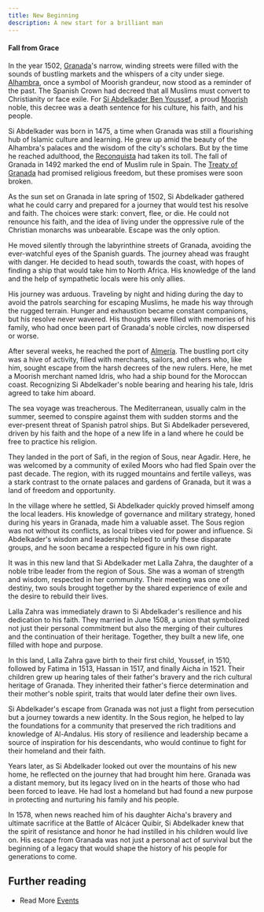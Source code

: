 ```yaml
---
title: New Beginning
description: A new start for a brilliant man
---
```


#### Fall from Grace

In the year 1502, [Granada](/locations/granada/)'s narrow, winding streets were filled with the sounds of bustling markets and the whispers of a city under siege. [Alhambra](/locations/alhambra/), once a symbol of Moorish grandeur, now stood as a reminder of the past. The Spanish Crown had decreed that all Muslims must convert to Christianity or face exile. 
For  [Si Abdelkader Ben Youssef](/characters/abdelkader/), a proud [Moorish](/groups/moorish/) noble, this decree was a death sentence for his culture, his faith, and his people.

Si Abdelkader was born in 1475, a time when Granada was still a flourishing hub of Islamic culture and learning. He grew up amid the beauty of the Alhambra's palaces and the wisdom of the city's scholars. But by the time he reached adulthood, the [Reconquista](/events/reconquista/) had taken its toll. The fall of Granada in 1492 marked the end of Muslim rule in Spain. The [Treaty of Granada](/events/treaty_of_granada/) had promised religious freedom, but these promises were soon broken.

As the sun set on Granada in late spring of 1502, Si Abdelkader gathered what he could carry and prepared for a journey that would test his resolve and faith. The choices were stark: convert, flee, or die. He could not renounce his faith, and the idea of living under the oppressive rule of the Christian monarchs was unbearable. Escape was the only option.

He moved silently through the labyrinthine streets of Granada, avoiding the ever-watchful eyes of the Spanish guards. The journey ahead was fraught with danger. He decided to head south, towards the coast, with hopes of finding a ship that would take him to North Africa. His knowledge of the land and the help of sympathetic locals were his only allies.

His journey was arduous. Traveling by night and hiding during the day to avoid the patrols searching for escaping Muslims, he made his way through the rugged terrain. Hunger and exhaustion became constant companions, but his resolve never wavered. His thoughts were filled with memories of his family, who had once been part of Granada's noble circles, now dispersed or worse.

After several weeks, he reached the port of [Almería](/locations/almeria). The bustling port city was a hive of activity, filled with merchants, sailors, and others who, like him, sought escape from the harsh decrees of the new rulers. Here, he met a Moorish merchant named Idris, who had a ship bound for the Moroccan coast. Recognizing Si Abdelkader's noble bearing and hearing his tale, Idris agreed to take him aboard.

The sea voyage was treacherous. The Mediterranean, usually calm in the summer, seemed to conspire against them with sudden storms and the ever-present threat of Spanish patrol ships. But Si Abdelkader persevered, driven by his faith and the hope of a new life in a land where he could be free to practice his religion.

They landed in the port of Safi, in the region of Sous, near Agadir. Here, he was welcomed by a community of exiled Moors who had fled Spain over the past decade. The region, with its rugged mountains and fertile valleys, was a stark contrast to the ornate palaces and gardens of Granada, but it was a land of freedom and opportunity.

In the village where he settled, Si Abdelkader quickly proved himself among the local leaders. His knowledge of governance and military strategy, honed during his years in Granada, made him a valuable asset. The Sous region was not without its conflicts, as local tribes vied for power and influence. Si Abdelkader's wisdom and leadership helped to unify these disparate groups, and he soon became a respected figure in his own right.

It was in this new land that Si Abdelkader met Lalla Zahra, the daughter of a noble tribe leader from the region of Sous. She was a woman of strength and wisdom, respected in her community. Their meeting was one of destiny, two souls brought together by the shared experience of exile and the desire to rebuild their lives.

Lalla Zahra was immediately drawn to Si Abdelkader's resilience and his dedication to his faith. They married in June 1508, a union that symbolized not just their personal commitment but also the merging of their cultures and the continuation of their heritage. Together, they built a new life, one filled with hope and purpose.

In this land, Lalla Zahra gave birth to their first child, Youssef, in 1510, followed by Fatima in 1513, Hassan in 1517, and finally Aicha in 1521. Their children grew up hearing tales of their father's bravery and the rich cultural heritage of Granada. They inherited their father's fierce determination and their mother's noble spirit, traits that would later define their own lives.

Si Abdelkader's escape from Granada was not just a flight from persecution but a journey towards a new identity. In the Sous region, he helped to lay the foundations for a community that preserved the rich traditions and knowledge of Al-Andalus. His story of resilience and leadership became a source of inspiration for his descendants, who would continue to fight for their homeland and their faith.

Years later, as Si Abdelkader looked out over the mountains of his new home, he reflected on the journey that had brought him here. Granada was a distant memory, but its legacy lived on in the hearts of those who had been forced to leave. He had lost a homeland but had found a new purpose in protecting and nurturing his family and his people.

In 1578, when news reached him of his daughter Aicha's bravery and ultimate sacrifice at the Battle of Alcácer Quibir, Si Abdelkader knew that the spirit of resistance and honor he had instilled in his children would live on. His escape from Granada was not just a personal act of survival but the beginning of a legacy that would shape the history of his people for generations to come.

## Further reading

- Read More [Events](/events/)
